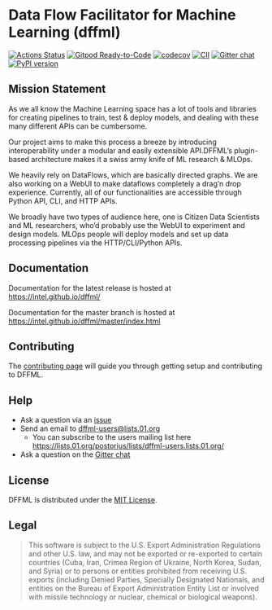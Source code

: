 # Data Flow Facilitator for Machine Learning (dffml)

[![Actions Status](https://github.com/intel/dffml/workflows/Tests/badge.svg?branch=master&event=push)](https://github.com/intel/dffml/actions)
[![Gitpod Ready-to-Code](https://img.shields.io/badge/Gitpod-ready--to--code-blue?logo=gitpod)](https://gitpod.io/#https://github.com/intel/dffml)
[![codecov](https://codecov.io/gh/intel/dffml/branch/master/graph/badge.svg)](https://codecov.io/gh/intel/dffml)
[![CII](https://bestpractices.coreinfrastructure.org/projects/2594/badge)](https://bestpractices.coreinfrastructure.org/projects/2594)
[![Gitter chat](https://badges.gitter.im/gitterHQ/gitter.svg)](https://gitter.im/dffml/community)
[![PyPI version](https://img.shields.io/pypi/v/dffml.svg)](https://pypi.org/project/dffml)

## Mission Statement

As we all know the Machine Learning space has a lot of tools and libraries for creating pipelines to train, test & deploy models, and dealing with these many different APIs can be cumbersome.

Our project aims to make this process a breeze by introducing interoperability under a modular and easily extensible API.DFFML’s plugin-based architecture makes it a swiss army knife of ML research & MLOps.

We heavily rely on DataFlows, which are basically directed graphs. We are also working on a WebUI to make dataflows completely a drag’n drop experience. Currently, all of our functionalities are accessible through Python API, CLI, and HTTP APIs.

We broadly have two types of audience here, one is Citizen Data Scientists and ML researchers, who’d probably use the WebUI to experiment and design models. MLOps people will deploy models and set up data processing pipelines via the HTTP/CLI/Python APIs.

## Documentation

Documentation for the latest release is hosted at https://intel.github.io/dffml/

Documentation for the master branch is hosted at
https://intel.github.io/dffml/master/index.html

## Contributing

The [contributing page](https://intel.github.io/dffml/master/contributing/index.html)
will guide you through getting setup and contributing to DFFML.

## Help

- Ask a question via an [issue](https://github.com/intel/dffml/issues/new?assignees=&labels=question&template=question.md&title=question%3A+)
- Send an email to dffml-users@lists.01.org
  - You can subscribe to the users mailing list here
    https://lists.01.org/postorius/lists/dffml-users.lists.01.org/
- Ask a question on the [Gitter chat](https://gitter.im/dffml/community)

## License

DFFML is distributed under the [MIT License](LICENSE).

## Legal

> This software is subject to the U.S. Export Administration Regulations and
> other U.S. law, and may not be exported or re-exported to certain countries
> (Cuba, Iran, Crimea Region of Ukraine, North Korea, Sudan, and Syria) or to
> persons or entities prohibited from receiving U.S. exports (including
> Denied Parties, Specially Designated Nationals, and entities on the Bureau
> of Export Administration Entity List or involved with missile technology or
> nuclear, chemical or biological weapons).
